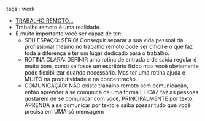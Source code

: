 tags:: work

- [TRABALHO REMOTO...](https://www.linkedin.com/posts/samuelcondack_trabalhoremoto-produtividade-dicasdetrabalho-activity-7229449180014940160-e7u2?utm_source=share&utm_medium=member_desktop)
- Trabalho remoto é uma realidade.
- É muito importante você ser capaz de ter:
	- SEU ESPAÇO: SÉRIO! Conseguir separar a sua vida pessoal da profissional mesmo no trabalho remoto pode ser difícil e o que faz toda a diferença é ter um lugar dedicado para o trabalho.
	- ROTINA CLARA: DEFINIR uma rotina de entrada e de saída regular é muito bom, como se fosse um escritório fisico mas você obviamente pode flexibilizar quando necessário. Mas ter uma rotina ajuda e MUITO na produtividade e na concentração.
	- COMUNICAÇÃO: NÃO existe trabalho remoto sem comunicação, então aprender a se comunica de uma forma EFICAZ faz as pessoas gostarem de se comunicar com você, PRINCIPALMENTE por texto, APRENDA a se comunicar por texto e saiba passar tudo que você precisa em UMA só mensagem